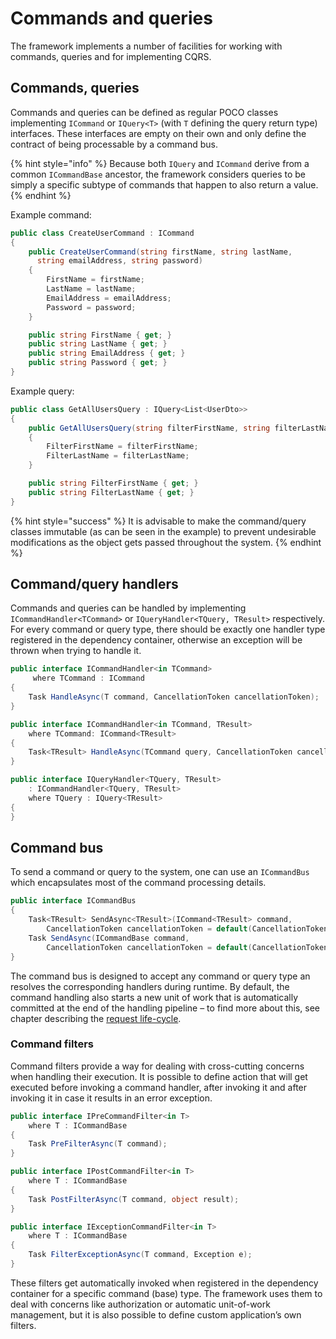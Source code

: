 # Commands and queries

The framework implements a number of facilities for working with commands, queries and for implementing CQRS.

## Commands, queries

Commands and queries can be defined as regular POCO classes implementing `ICommand` or `IQuery<T>` \(with `T` defining the query return type\) interfaces. These interfaces are empty on their own and only define the contract of being processable by a command bus.

{% hint style="info" %}
Because both `IQuery` and `ICommand` derive from a common `ICommandBase` ancestor, the framework considers queries to be simply a specific subtype of commands that happen to also return a value.
{% endhint %}

 Example command:

```csharp
public class CreateUserCommand : ICommand
{
    public CreateUserCommand(string firstName, string lastName,
      string emailAddress, string password)
    {
        FirstName = firstName;
        LastName = lastName;
        EmailAddress = emailAddress;
        Password = password;
    }

    public string FirstName { get; }
    public string LastName { get; }
    public string EmailAddress { get; }
    public string Password { get; }
}
```

 Example query:

```csharp
public class GetAllUsersQuery : IQuery<List<UserDto>>
{
    public GetAllUsersQuery(string filterFirstName, string filterLastName)
    {
        FilterFirstName = filterFirstName;
        FilterLastName = filterLastName;
    }

    public string FilterFirstName { get; }
    public string FilterLastName { get; }
}
```

{% hint style="success" %}
It is advisable to make the command/query classes immutable \(as can be seen in the example\) to prevent undesirable modifications as the object gets passed throughout the system.
{% endhint %}

## Command/query handlers

Commands and queries can be handled by implementing `ICommandHandler<TCommand>` or `IQueryHandler<TQuery, TResult>` respectively. For every command or query type, there should be exactly one handler type registered in the dependency container, otherwise an exception will be thrown when trying to handle it.

```csharp
public interface ICommandHandler<in TCommand>
	 where TCommand : ICommand
{
	Task HandleAsync(T command, CancellationToken cancellationToken);
}

public interface ICommandHandler<in TCommand, TResult>
	where TCommand: ICommand<TResult>
{
	Task<TResult> HandleAsync(TCommand query, CancellationToken cancellationToken);
}

public interface IQueryHandler<TQuery, TResult>
    : ICommandHandler<TQuery, TResult>
	where TQuery : IQuery<TResult>
{
}
```

## Command bus

To send a command or query to the system, one can use an `ICommandBus` which encapsulates most of the command processing details.

```csharp
public interface ICommandBus
{
	Task<TResult> SendAsync<TResult>(ICommand<TResult> command,
		CancellationToken cancellationToken = default(CancellationToken));
	Task SendAsync(ICommandBase command,
        CancellationToken cancellationToken = default(CancellationToken));
}
```

The command bus is designed to accept any command or query type an resolves the corresponding handlers during runtime. By default, the command handling also starts a new unit of work that is automatically committed at the end of the handling pipeline – to find more about this, see chapter describing the [request life-cycle](request-life-cycle.md).

### Command filters

Command filters provide a way for dealing with cross-cutting concerns when handling their execution. It is possible to define action that will get executed before invoking a command handler, after invoking it and after invoking it in case it results in an error exception.

```csharp
public interface IPreCommandFilter<in T>
	where T : ICommandBase
{
	Task PreFilterAsync(T command);
}

public interface IPostCommandFilter<in T>
    where T : ICommandBase
{
	Task PostFilterAsync(T command, object result);
}

public interface IExceptionCommandFilter<in T>
    where T : ICommandBase
{
	Task FilterExceptionAsync(T command, Exception e);
}
```

These filters get automatically invoked when registered in the dependency container for a specific command \(base\) type. The framework uses them to deal with concerns like authorization or automatic unit-of-work management, but it is also possible to define custom application’s own filters.

